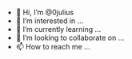 - 👋 Hi, I’m @0julius
- 👀 I’m interested in ...
- 🌱 I’m currently learning ...
- 💞️ I’m looking to collaborate on ...
- 📫 How to reach me ...

<!---
0julius/0julius is a ✨ special ✨ repository because its `README.md` (this file) appears on your GitHub profile.
You can click the Preview link to take a look at your changes.
--->
